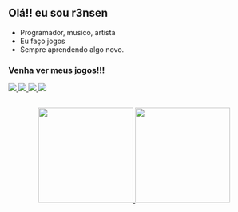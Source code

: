 ## Olá!! eu sou r3nsen

- Programador, musico, artista 
- Eu faço jogos
- Sempre aprendendo algo novo. 

### Venha ver meus jogos!!!
<div>
  <a href="https://store.steampowered.com/developer/r3nsen" target="_blank">
    <img src="https://img.shields.io/badge/Steam-000000?style=for-the-badge&logo=steam&logoColor=white" target="_blank">
  </a>
  <a href="https://r3nsen.itch.io/" target="_blank">
    <img src="https://img.shields.io/badge/Itch.io-FA5C5C?style=for-the-badge&logo=itch.io&logoColor=white" target="_blank">
  </a> 
  <a href="https://play.google.com/store/apps/developer?id=r3nsen" target="_blank">
    <img src="https://img.shields.io/badge/Google_Play-414141?style=for-the-badge&logo=google-play&logoColor=white" target="_blank">
  </a>  
   <a href="https://twitter.com/r3nsen" target="_blank">
    <img src="https://img.shields.io/badge/Twitter-1DA1F2?style=for-the-badge&logo=twitter&logoColor=white" target="_blank">
  </a>
</div>

## 

<!-- stats -->
<div align= "center">      
  <a href="https://github.com/r3nsen">    
    <img height="190" src="https://github-readme-stats.vercel.app/api?username=r3nsen&show_icons=true&include_all_commits=true&count_private=true&layout=compact&theme=dark" />  
    <img height="190" src="https://github-readme-stats.vercel.app/api/top-langs/?username=r3nsen&layout=compact&theme=dark" />
  </a>  
</div>

## 

<!--
**r3nsen/r3nsen** is a ✨ _special_ ✨ repository because its `README.md` (this file) appears on your GitHub profile.

Here are some ideas to get you started:

- 🔭 I’m currently working on ...
- 🌱 I’m currently learning ...
- 👯 I’m looking to collaborate on ...
- 🤔 I’m looking for help with ...
- 💬 Ask me about ...
- 📫 How to reach me: ...
- 😄 Pronouns: ...
- ⚡ Fun fact: ...
-- >
-->
